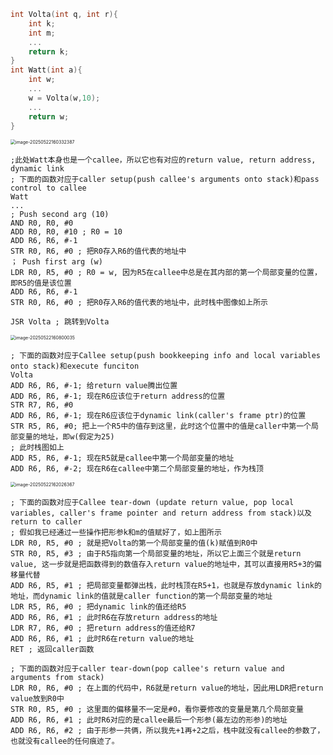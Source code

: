 ```c
int Volta(int q, int r){
    int k;
    int m;
    ...
    return k;
}
int Watt(int a){
    int w;
    ...
    w = Volta(w,10);
    ...
    return w;
}
```

<img src="/Users/hongshuo/Library/Application Support/typora-user-images/image-20250522160332387.png" alt="image-20250522160332387" style="zoom:50%;" />

```
;此处Watt本身也是一个callee，所以它也有对应的return value, return address, dynamic link
; 下面的函数对应于caller setup(push callee's arguments onto stack)和pass control to callee
Watt
...
; Push second arg (10)
AND R0, R0, #0
ADD R0, R0, #10 ; R0 = 10
ADD R6, R6, #-1
STR R0, R6, #0 ; 把R0存入R6的值代表的地址中
； Push first arg (w)
LDR R0, R5, #0 ; R0 = w, 因为R5在callee中总是在其内部的第一个局部变量的位置，即R5的值是该位置
ADD R6, R6, #-1
STR R0, R6, #0 ; 把R0存入R6的值代表的地址中，此时栈中图像如上所示

JSR Volta ; 跳转到Volta
```

<img src="/Users/hongshuo/Library/Application Support/typora-user-images/image-20250522160800035.png" alt="image-20250522160800035" style="zoom:50%;" />

```
; 下面的函数对应于Callee setup(push bookkeeping info and local variables onto stack)和execute funciton
Volta
ADD R6, R6, #-1; 给return value腾出位置
ADD R6, R6, #-1; 现在R6应该位于return address的位置
STR R7, R6, #0
ADD R6, R6, #-1; 现在R6应该位于dynamic link(caller's frame ptr)的位置
STR R5, R6, #0; 把上一个R5中的值存到这里，此时这个位置中的值是caller中第一个局部变量的地址，即w(假定为25)
; 此时栈图如上
ADD R5, R6, #-1; 现在R5就是callee中第一个局部变量的地址
ADD R6, R6, #-2; 现在R6在callee中第二个局部变量的地址，作为栈顶
```

<img src="/Users/hongshuo/Library/Application Support/typora-user-images/image-20250522162026367.png" alt="image-20250522162026367" style="zoom:50%;" />

```
; 下面的函数对应于Callee tear-down (update return value, pop local variables, caller's frame pointer and return address from stack)以及return to caller
; 假如我已经通过一些操作把形参k和m的值赋好了，如上图所示
LDR R0, R5, #0 ; 就是把Volta的第一个局部变量的值(k)赋值到R0中
STR R0, R5, #3 ; 由于R5指向第一个局部变量的地址，所以它上面三个就是return value, 这一步就是把函数得到的数值存入return value的地址中，其可以直接用R5+3的偏移量代替
ADD R6, R5, #1 ; 把局部变量都弹出栈，此时栈顶在R5+1，也就是存放dynamic link的地址，而dynamic link的值就是caller function的第一个局部变量的地址
LDR R5, R6, #0 ; 把dynamic link的值还给R5
ADD R6, R6, #1 ; 此时R6在存放return address的地址
LDR R7, R6, #0 ; 把return address的值还给R7
ADD R6, R6, #1 ; 此时R6在return value的地址
RET ; 返回caller函数
```



```
; 下面的函数对应于caller tear-down(pop callee's return value and arguments from stack)
LDR R0, R6, #0 ; 在上面的代码中，R6就是return value的地址，因此用LDR把return value放到R0中
STR R0, R5, #0 ; 这里面的偏移量不一定是#0，看你要修改的变量是第几个局部变量
ADD R6, R6, #1 ; 此时R6对应的是callee最后一个形参(最左边的形参)的地址
ADD R6, R6, #2 ; 由于形参一共俩，所以我先+1再+2之后，栈中就没有callee的参数了，也就没有callee的任何痕迹了。
```

